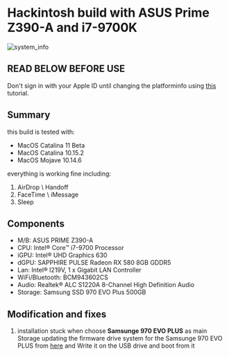 # Hackintosh build with ASUS Prime Z390-A and i7-9700K
![system_info](https://github.com/m4ary/OpenCore-Big-Sur-Asus-Prime-Z390A_i7-9700K_RX580/blob/main/screenshot.jpg?raw=true)



## READ BELOW BEFORE USE
Don't sign in with your Apple ID until changing the platforminfo using [this](https://dortania.github.io/OpenCore-Install-Guide/config.plist/coffee-lake.html#platforminfo) tutorial.

## Summary
this build is tested with:
- MacOS Catalina 11 Beta
- MacOS Catalina 10.15.2
- MacOS Mojave 10.14.6

everything is working fine including:
1. AirDrop \\ Handoff
2. FaceTime \\ iMessage
3. Sleep

## Components
- M/B: ASUS PRIME Z390-A
- CPU: Intel® Core™ i7-9700 Processor
- iGPU: Intel® UHD Graphics 630
- dGPU: SAPPHIRE PULSE Radeon RX 580 8GB GDDR5
- Lan: Intel® I219V, 1 x Gigabit LAN Controller
- WiFi/Bluetooth: BCM943602CS
- Audio: Realtek® ALC S1220A 8-Channel High Definition Audio
- Storage: Samsung SSD 970 EVO Plus 500GB


## Modification and fixes

1. installation stuck when choose **Samsunge 970 EVO PLUS** as main Storage
updating the firmware drive system for the Samsunge 970 EVO PLUS from  [here](https://www.samsung.com/semiconductor/minisite/ssd/download/tools/) and Write it on the USB drive and boot from it
